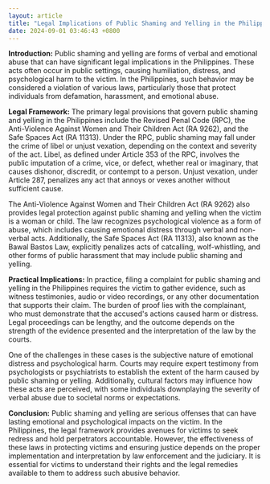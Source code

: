 ```yaml
---
layout: article
title: "Legal Implications of Public Shaming and Yelling in the Philippines"
date: 2024-09-01 03:46:43 +0800
---
```


<p><strong>Introduction:</strong> Public shaming and yelling are forms of verbal and emotional abuse that can have significant legal implications in the Philippines. These acts often occur in public settings, causing humiliation, distress, and psychological harm to the victim. In the Philippines, such behavior may be considered a violation of various laws, particularly those that protect individuals from defamation, harassment, and emotional abuse.</p><p><strong>Legal Framework:</strong> The primary legal provisions that govern public shaming and yelling in the Philippines include the Revised Penal Code (RPC), the Anti-Violence Against Women and Their Children Act (RA 9262), and the Safe Spaces Act (RA 11313). Under the RPC, public shaming may fall under the crime of libel or unjust vexation, depending on the context and severity of the act. Libel, as defined under Article 353 of the RPC, involves the public imputation of a crime, vice, or defect, whether real or imaginary, that causes dishonor, discredit, or contempt to a person. Unjust vexation, under Article 287, penalizes any act that annoys or vexes another without sufficient cause.</p><p>The Anti-Violence Against Women and Their Children Act (RA 9262) also provides legal protection against public shaming and yelling when the victim is a woman or child. The law recognizes psychological violence as a form of abuse, which includes causing emotional distress through verbal and non-verbal acts. Additionally, the Safe Spaces Act (RA 11313), also known as the Bawal Bastos Law, explicitly penalizes acts of catcalling, wolf-whistling, and other forms of public harassment that may include public shaming and yelling.</p><p><strong>Practical Implications:</strong> In practice, filing a complaint for public shaming and yelling in the Philippines requires the victim to gather evidence, such as witness testimonies, audio or video recordings, or any other documentation that supports their claim. The burden of proof lies with the complainant, who must demonstrate that the accused's actions caused harm or distress. Legal proceedings can be lengthy, and the outcome depends on the strength of the evidence presented and the interpretation of the law by the courts.</p><p>One of the challenges in these cases is the subjective nature of emotional distress and psychological harm. Courts may require expert testimony from psychologists or psychiatrists to establish the extent of the harm caused by public shaming or yelling. Additionally, cultural factors may influence how these acts are perceived, with some individuals downplaying the severity of verbal abuse due to societal norms or expectations.</p><p><strong>Conclusion:</strong> Public shaming and yelling are serious offenses that can have lasting emotional and psychological impacts on the victim. In the Philippines, the legal framework provides avenues for victims to seek redress and hold perpetrators accountable. However, the effectiveness of these laws in protecting victims and ensuring justice depends on the proper implementation and interpretation by law enforcement and the judiciary. It is essential for victims to understand their rights and the legal remedies available to them to address such abusive behavior.</p>